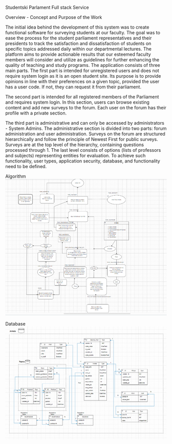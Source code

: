 Studentski Parlament Full stack Service

Overview - Concept and Purpose of the Work

The initial idea behind the development of this system was to create functional software for surveying students at our faculty. The goal was to ease the process for the student parliament representatives and their presidents to track the satisfaction and dissatisfaction of students on specific topics addressed daily within our departmental lectures. The platform aims to provide actionable results that our esteemed faculty members will consider and utilize as guidelines for further enhancing the quality of teaching and study programs. The application consists of three main parts. The first part is intended for unregistered users and does not require system login as it is an open student site. Its purpose is to provide opinions in line with their preferences on a given topic, provided the user has a user code. If not, they can request it from their parliament.

The second part is intended for all registered members of the Parliament and requires system login. In this section, users can browse existing content and add new surveys to the forum. Each user on the forum has their profile with a private section.

The third part is administrative and can only be accessed by administrators - System Admins. The administrative section is divided into two parts: forum administration and user administration. Surveys on the forum are structured hierarchically and follow the principle of Newest First for public surveys. Surveys are at the top level of the hierarchy, containing questions processed through 1. The last level consists of options (lists of professors and subjects) representing entities for evaluation. To achieve such functionality, user types, application security, database, and functionality need to be defined.

Algorithm
![alt text](algo-flo.png)

Database
![alt text](db.png)
